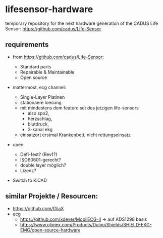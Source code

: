 # lifesensor-hardware
temporary repository for the next hardware generation of the CADUS Life Sensor:
https://github.com/cadus/Life-Sensor


## requirements
- from https://github.com/cadus/Life-Sensor:
    + Standard parts
    + Repairable & Maintainable
    + Open source

- mattermost, ecg channel: 
    + Single-Layer Platinen
    + stationaere loesung
    + mit mindestens dem feature set des jetzigen life-sensors
        + also spo2,
        + herzschlag,
        + blutdruck, 
        + 3-kanal ekg
    + einsatzort erstmal Krankenbett, nicht rettungseinsatz

- open:
    + Defi-fest? (Rev1?)
    + ISO60601-gerecht?
    + double layer möglich?
    + Lizenz?


- Switch to KiCAD


## similar Projekte / Resourcen:
- https://github.com/GliaX
- ecg
    + https://github.com/xdever/MobilECG-II -> auf ADS1298 basis
    + https://www.olimex.com/Products/Duino/Shields/SHIELD-EKG-EMG/open-source-hardware
